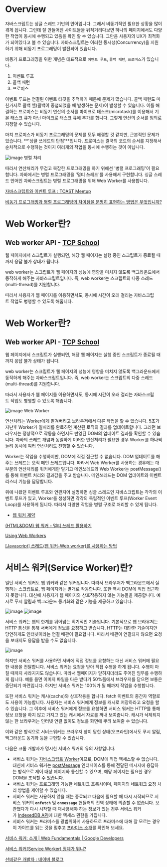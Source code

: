 # Overview

자바스크립트는 싱글 스레드 기반의 언어입니다. 그래서 비동기적인 필요한 상황을 많이 겪게 됩니다. 그런데 잘 만들어진 사이트들을 뒤적거리다보면 하나의 페이지에서도 다양한 작업이 동시에 수행되고 있음을 확인 할 수 있습니다. 그만큼 사용자의 UX가 최적화가 되어있다고 볼 수 있습니다. 자바스크립트는 이러한 동시성(Concurrency)을 지원하기 위해 비동기 프로그래밍이 발전되어 있습니다.

비동기 프로그래밍을 위한 개념은 대표적으로 `이벤트 루프`, `콜백 패턴`, `프로미스`가 있습니다.

1. 이벤트 루프
2. 콜백 패턴
3. 프로미스

이벤트 루프는 연결된 이벤트 타깃을 추적하기 때문에 문제가 많습니다. 콜백 패턴도 마찬가지로 콜백 헬(콜백이 중첩되었을 때 발생하는 문제)이 발생할 수 있습니다. 이를 해결하는 프로미스는 비동기 연산의 순서를 마이크로 태스크(microtask)를 이용해서 기본 태스크 큐가 아닌 마이크로 태스크 큐에 추가를 합니다.  그렇게 연산의 순서를 임의로 지정할 수 있습니다.

마치 프로미스가 비동기 프로그래밍의 문제를 모두 해결할 것 같지만, 근본적인 문제가 있습니다. **'싱글 쓰레드의 단점'**입니다. 프로미스는 결국의 코드의 순서를 지정해서 순차적으로 수행하는 것이지 여러개의 작업을 동시에 수행하는 것이 아닙니다.

![image](https://user-images.githubusercontent.com/66561524/199025058-b9b37ec3-4f0e-45c1-a79a-c83c09962126.png)
병렬 처리

따라서 연산처리가 무겁고 복잡한 프로그래밍을 하기 위해선 '병렬 프로그래밍'이 필요합니다. 자바에서는 병렬 프로그래밍을 '멀티 쓰레드'를 사용해서 구현합니다. 싱글 스레드 언어인 자바스크립트는 병렬 프로그래밍을 위해 Web Worker를 사용합니다.

[자바스크립트와 이벤트 루프 : TOAST Meetup](https://meetup.toast.com/posts/89)

[비동기 프로그래밍과 병렬 프로그래밍의 차이점을 분명히 표현하는 방법은 무엇입니까?](https://qastack.kr/programming/6133574/how-to-articulate-the-difference-between-asynchronous-and-parallel-programming)

# Web Worker란?

## Web worker API - [TCP School](http://www.tcpschool.com/html/html5_api_webWorker)

웹 페이지에서 스크립트가 실행되면, 해당 웹 페이지는 실행 중인 스크립트가 종료될 때까지 응답 불가 상태가 됩니다.

web worker는 스크립트가 웹 페이지의 성능에 영향을 미치지 않도록 백그라운드에서 동작하게 해주는 자바스크립트입니다. 즉, web worker는 스크립트의 다중 스레드(multi-thread)를 지원합니다.

따라서 사용자가 웹 페이지를 이용하면서도, 동시에 시간이 오래 걸리는 자바스크립트 작업도 병행할 수 있도록 해줍니다.

# Web Worker란?

## Web worker API - [TCP School](http://www.tcpschool.com/html/html5_api_webWorker)

웹 페이지에서 스크립트가 실행되면, 해당 웹 페이지는 실행 중인 스크립트가 종료될 때까지 응답 불가 상태가 됩니다.

web worker는 스크립트가 웹 페이지의 성능에 영향을 미치지 않도록 백그라운드에서 동작하게 해주는 자바스크립트입니다. 즉, web worker는 스크립트의 다중 스레드(multi-thread)를 지원합니다.

따라서 사용자가 웹 페이지를 이용하면서도, 동시에 시간이 오래 걸리는 자바스크립트 작업도 병행할 수 있도록 해줍니다.

![image](https://user-images.githubusercontent.com/66561524/199025546-f7eecf70-43a6-438b-832a-0efa1bd599ae.png)
Web Worker

연산처리는 Worker에게 맡겨버리고 브라우저에서 다른 작업을 할 수 있습니다. 5초가 지난후 Worker가 일처리를 완료하면 계산된 로직의 결과를 업데이트합니다. 그러면 브라우저는 정상적으로 작동을 하면서도 반영된 DOM의 업데이트 결과를 확인할 수 있습니다. 자바의 쓰레드 개념과 동일하게 이러한 연산처리가 필요한 경우 Worker를 하나씩 늘려 동시에 여러 연산처리도 진행할 수 있습니다.

Worker는 작업을 수행하지만, DOM에 직접 접근할 수 없습니다. DOM 업데이트를 해주는 쓰레드는 오직 메인 쓰레드입니다. 따라서 Web Worker를 사용하는 경우에는 대부분의 연산처리를 워커에게만 맡기고 메인쓰레드와 Web Worker는 postMessage()를 통해 이벤트 처리와 결과값을 주고 받습니다. 메인쓰레드는 DOM 업데이트와 이벤트 리스너 기능을 담당합니다.

위에 나왔던 이벤트 루프와 연관지어 설명하면 싱글 스레드인 자바스크립트는 각각의 이벤트 루프가 있고, Worker를 생성하면 각각의 독립적인 이벤트 루프(Worker Event Loop)를 사용하게 됩니다. 따라서 다양한 작업을 병렬 구조로 처리할 수 있게 됩니다.

- [웹 워커 제약](https://developer.mozilla.org/en-US/docs/Web/API/Web_Workers_API/Functions_and_classes_available_to_workers)

[(HTML&DOM) 웹 워커 - 멀티 쓰레드 활용하기](https://www.zerocho.com/category/HTML&DOM/post/5a85672158a199001b42ed9c)

[Using Web Workers](https://developer.mozilla.org/en-US/docs/Web/API/Web_Workers_API/Using_web_workers)

[[Javascript] 쓰레드(웹 워커-Web worker)를 사용하는 방법](https://nowonbun.tistory.com/727)

# 서비스 워커(Service Worker)란?

일단 서비스 워커도 웹 워커와 같은 워커입니다.  따라서 브라우저가 백그라운드에서 실행하는 스크립트로, 웹 페이지와는 별개로 작동합니다. 또한 역시 DOM에 직접 접근하지 못합니다. 대신에 사용자가 웹 페이지와 상호작용하지 않는 기능들을 제공합니다. 예시로 푸시 알림과 백그라운드 동기화와 같은 기능을 제공하고 있습니다.

![image](https://user-images.githubusercontent.com/66561524/199025962-e5464a2e-7993-4bef-a272-83b29de125a4.png)
![image](https://user-images.githubusercontent.com/66561524/199025984-817865e8-03a6-47ce-82ce-1d72fbe7762f.png)

서비스 워커는 웹의 한계를 뛰어넘는 획기적인 기술입니다. 기본적으로 웹 브라우저는 HTTP 통신을 통해 서버에게 정보를 요청하고 받습니다. HTTP는 대단한 기술이지만 당연하게도 인터넷이라는 연결 배관이 필요합니다. 따라서 배관이 연결되지 않으면 요청을 보내지도 응답을 받을 수도 없습니다.

![image](https://user-images.githubusercontent.com/66561524/199026021-c07d18ac-3424-494b-beeb-a5a010ddc939.png)

하지만 서비스 워커를 사용하면 서버에 직접 정보를 요청하는 대신 서비스 워커에 필요한 내용을 전달합니다. 서비스 워커는 요청을 받아 직접 수행을 하게 됩니다. 수행이 마칠 때까지 사라지지도 않습니다. 따라서 웹페이지가 닫혀지더라도 주어진 임무를 수행하게 됩니다. 예를 들면 이미지 파일을 다운 받다가 50%쯤에서 브라우저를 닫으면 보통은 중단되기 마련입니다. 하지만 서비스 워커는 100%가 될 때까지 작업을 수행합니다.

또한 서비스 워커는 캐시(cache)와 상호작용을 합니다. fetch 이벤트의 중간자 역할로도 사용이 가능합니다. 사용자는 서비스 워커에게 정보를 캐시로 저장하라고 요청을 할 수 있습니다. 그 이후에 서비스 워커에게 정보를 요청하면 서비스 워커는 HTTP를 통해 정보 요청을 하지 않고 가지고 있는 캐시에서 자료를 꺼내 보여줍니다.  캐시가 삭제되지 않는 한 브라우저는 인터넷 연결 없이도 정보를 화면에 뿌려 보여줄 수 있습니다.

이와 같은 방식으로 서비스워커는 브라우저 창이 닫힌 상태(오프라인)에서도 푸시 알림, 백그라운드 동기화 등을 구현할 수 있습니다. 

다음은 크롬 개발자가 명시한 서비스 워커의 유의 사항입니다.

- 서비스 워커는 [자바스크립트 Worker](https://www.html5rocks.com/en/tutorials/workers/basics/)이므로, DOM에 직접 액세스할 수 없습니다. 대신에 서비스 워커는 [postMessage](https://html.spec.whatwg.org/multipage/workers.html#dom-worker-postmessage) 인터페이스를 통해 전달된 메시지에 응답하는 방식으로 제어 대상 페이지와 통신할 수 있으며, 해당 페이지는 필요한 경우 DOM을 조작할 수 있습니다.
- 서비스 워커는 프로그래밍 가능한 네트워크 프록시이며, 페이지의 네트워크 요청 처리 방법을 제어할 수 있습니다.
- 서비스 워커는 사용하지 않을 때는 종료되고 다음에 필요할 때 다시 시작되므로 서비스 워커의 **`onfetch`** 및 **`onmessage`** 핸들러의 전역 상태에 의존할 수 없습니다. 보관했다가 다시 시작할 때 재사용해야 하는 정보가 있는 경우 서비스 워커가 [IndexedDB API](https://developer.mozilla.org/en-US/docs/Web/API/IndexedDB_API)에 대한 액세스 권한을 가집니다.
- 서비스 워커는 프라미스를 광범위하게 사용하므로 프라미스에 대해 잘 모르는 경우 이 가이드를 읽는 것을 멈추고 [프라미스 소개](https://developers.google.com/web/fundamentals/getting-started/primers/promises?hl=ko)를 확인해 보세요.

[서비스 워커: 소개 | Web Fundamentals | Google Developers](https://developers.google.com/web/fundamentals/primers/service-workers?hl=ko)

[서비스 워커(Service Worker) 정체가 뭐니?](https://b.limminho.com/archives/1384)

[선비같은 개발자 : 네이버 블로그](https://blog.naver.com/z1004man/221761665845)
